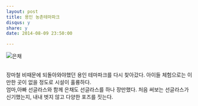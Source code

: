 ```yaml
---
layout: post
title: 용인 농촌테마파크 
disqus: y
share: y
date: 2014-08-09 23:50:00

---
```




![은채](http://beatshon.github.com/images/eunchae_0809.jpg "은채")


</br>
장마철 비때문에 되돌아와야했던 용인 테마파크를 다시 찾아갔다.  
아이들 체험으로는 이만한 곳이 없을 정도로 시설이 훌륭하다. 
</br>엄마,아빠 선글라스와 함께 은채도 선글라스를 하나 장만했다.  
처음 써보는 선글라스가 신기했는지, 내내 벗지 않고 다양한 포즈를 짓는다. 


